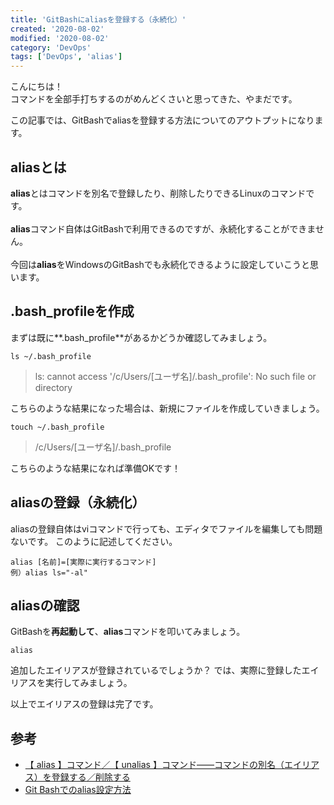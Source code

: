 ```yaml
---
title: 'GitBashにaliasを登録する（永続化）'
created: '2020-08-02'
modified: '2020-08-02'
category: 'DevOps'
tags: ['DevOps', 'alias']
---
```


こんにちは！<br>
コマンドを全部手打ちするのがめんどくさいと思ってきた、やまだです。

この記事では、GitBashでaliasを登録する方法についてのアウトプットになります。

## aliasとは
**alias**とはコマンドを別名で登録したり、削除したりできるLinuxのコマンドです。<br>	
**alias**コマンド自体はGitBashで利用できるのですが、永続化することができません。<br>	
今回は**alias**をWindowsのGitBashでも永続化できるように設定していこうと思います。

## .bash_profileを作成
まずは既に**.bash_profile**があるかどうか確認してみましょう。
```
ls ~/.bash_profile
```
> ls: cannot access '/c/Users/[ユーザ名]/.bash_profile': No such file or directory

こちらのような結果になった場合は、新規にファイルを作成していきましょう。
```
touch ~/.bash_profile
```
> /c/Users/[ユーザ名]/.bash_profile

こちらのような結果になれば準備OKです！


## aliasの登録（永続化）
aliasの登録自体はviコマンドで行っても、エディタでファイルを編集しても問題ないです。
このように記述してください。
```
alias [名前]=[実際に実行するコマンド]
例）alias ls="-al"
```

## aliasの確認
GitBashを**再起動して**、**alias**コマンドを叩いてみましょう。
```
alias
```
追加したエイリアスが登録されているでしょうか？
では、実際に登録したエイリアスを実行してみましょう。

以上でエイリアスの登録は完了です。

## 参考
- [【 alias 】コマンド／【 unalias 】コマンド――コマンドの別名（エイリアス）を登録する／削除する](https://www.atmarkit.co.jp/ait/articles/1703/24/news012.html)
- [Git Bashでのalias設定方法](https://qiita.com/ma_me/items/f76295f3da9579043bbc)
